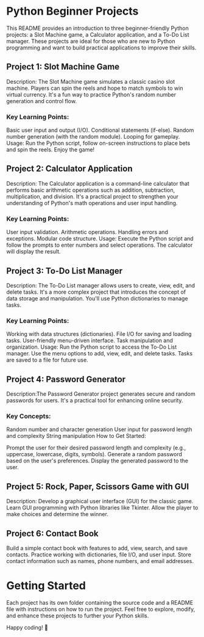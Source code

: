 
# Python Beginner Projects


This README provides an introduction to three beginner-friendly Python projects: a Slot Machine game, a Calculator application, and a To-Do List manager. These projects are ideal for those who are new to Python programming and want to build practical applications to improve their skills.

## Project 1: Slot Machine Game

Description: The Slot Machine game simulates a classic casino slot machine. Players can spin the reels and hope to match symbols to win virtual currency. It's a fun way to practice Python's random number generation and control flow.

### Key Learning Points:

Basic user input and output (I/O).
Conditional statements (if-else).
Random number generation (with the random module).
Looping for gameplay.
Usage: Run the Python script, follow on-screen instructions to place bets and spin the reels. Enjoy the game!

## Project 2: Calculator Application

Description: The Calculator application is a command-line calculator that performs basic arithmetic operations such as addition, subtraction, multiplication, and division. It's a practical project to strengthen your understanding of Python's math operations and user input handling.

### Key Learning Points:

User input validation.
Arithmetic operations.
Handling errors and exceptions.
Modular code structure.
Usage: Execute the Python script and follow the prompts to enter numbers and select operations. The calculator will display the result.

## Project 3: To-Do List Manager
 
Description: The To-Do List manager allows users to create, view, edit, and delete tasks. It's a more complex project that introduces the concept of data storage and manipulation. You'll use Python dictionaries to manage tasks.

### Key Learning Points:

Working with data structures (dictionaries).
File I/O for saving and loading tasks.
User-friendly menu-driven interface.
Task manipulation and organization.
Usage: Run the Python script to access the To-Do List manager. Use the menu options to add, view, edit, and delete tasks. Tasks are saved to a file for future use.

## Project 4: Password Generator

Description:The Password Generator project generates secure and random passwords for users. It's a practical tool for enhancing online security.

### Key Concepts:

Random number and character generation
User input for password length and complexity
String manipulation
How to Get Started:

Prompt the user for their desired password length and complexity (e.g., uppercase, lowercase, digits, symbols).
Generate a random password based on the user's preferences.
Display the generated password to the user.

## Project 5: Rock, Paper, Scissors Game with GUI

Description: Develop a graphical user interface (GUI) for the classic game.
Learn GUI programming with Python libraries like Tkinter.
Allow the player to make choices and determine the winner.

## Project 6: Contact Book

Build a simple contact book with features to add, view, search, and save contacts.
Practice working with dictionaries, file I/O, and user input.
Store contact information such as names, phone numbers, and email addresses.

# Getting Started

Each project has its own folder containing the source code and a README file with instructions on how to run the project. Feel free to explore, modify, and enhance these projects to further your Python skills.

Happy coding! 🐍






